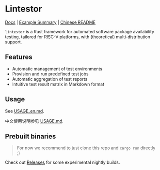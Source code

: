 # Lintestor

[Docs](https://255doesnotexist.github.io/lintestor/) | [Example Summary](https://github.com/255doesnotexist/lintestor/blob/dirty/summary.md) | [Chinese README](README.md)

`lintestor` is a Rust framework for automated software package availability testing, tailored for RISC-V platforms, with (theoretical) multi-distribution support.

## Features

- Automatic management of test environments 
- Provision and run predefined test jobs
- Automatic aggregation of test reports
- Intuitive test result matrix in Markdown format

## Usage

See [USAGE_en.md](USAGE_en.md).

中文使用说明参见 [USAGE.md](USAGE.md).

## Prebuilt binaries
> For now we recommend to just clone this repo and `cargo run` directly ;)

Check out [Releases](https://github.com/255doesnotexist/lintestor/releases) for some experimental nightly builds.